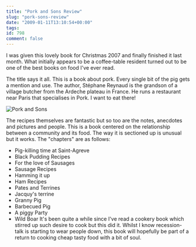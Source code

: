 ```yaml
---
title: "Pork and Sons Review"
slug: "pork-sons-review"
date: "2009-01-11T13:10:54+00:00"
tags:
id: 798
comment: false
---
```


I was given this lovely book for Christmas 2007 and finally finished it last month. What initially appears to be a coffee-table resident turned out to be one of the best books on food I've ever read.

The title says it all. This is a book about pork. Every single bit of the pig gets a mention and use. The author, Stéphane Reynaud is the grandson of a village butcher from the Ardeche plateau in France. He runs a restaurant near Paris that specialises in Pork. I want to eat there!

![](http://www.phaidon.com/porkandsons/images/PorkandSons.gif "Pork and Sons")

The recipes themselves are fantastic but so too are the notes, anecdotes and pictures and people. This is a book centered on the relationship between a community and its food. The way it is sectioned up is unusual but it works. The "chapters" are as follows:

*   Pig-killing time at Saint-Agreve
*   Black Pudding Recipes
*   For the love of Sausages
*   Sausage Recipes
*   Hamming it up
*   Ham Recipes
*   Pates and Terrines
*   Jacquy's terrine
*   Granny Pig
*   Barbecued Pig
*   A piggy Party
*   Wild Boar
It's been quite a while since I've read a cookery book which stirred up such desire to cook but this did it. Whilst I know recession-talk is starting to wear people down, this book will hopefully be part of a return to cooking cheap tasty food with a bit of soul.
